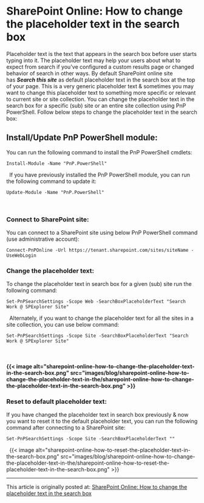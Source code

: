 # SharePoint Online: How to change the placeholder text in the search box

Placeholder text is the text that appears in the search box before user
starts typing into it. The placeholder text may help your users about
what to expect from search if you've configured a custom results page or
changed behavior of search in other ways.
By default SharePoint online site has ***Search this site*** as default
placeholder text in the search box at the top of your page. This is a
very generic placeholder text & sometimes you may want to change this
placeholder text to something more specific or relevant to current site
or site collection.
You can change the placeholder text in the search box for a specific
(sub) site or an entire site collection using PnP PowerShell. Follow
below steps to change the placeholder text in the search box:

## Install/Update PnP PowerShell module:

You can run the following command to install the PnP PowerShell cmdlets:
 

``` {.lia-code-sample .language-powershell}
Install-Module -Name "PnP.PowerShell"
```
 
If you have previously installed the PnP PowerShell module, you can run
the following command to update it:
 

``` {.lia-code-sample .language-powershell}
Update-Module -Name "PnP.PowerShell"
```
 

### Connect to SharePoint site: 

You can connect to a SharePoint site using below PnP PowerShell command
(use administrative account):
 

``` {.lia-code-sample .language-powershell}
Connect-PnPOnline -Url https://tenant.sharepoint.com/sites/siteName -UseWebLogin
```

### Change the placeholder text: 

To change the placeholder text in search box for a given (sub) site run
the following command:
 

``` {.lia-code-sample .language-powershell}
Set-PnPSearchSettings -Scope Web -SearchBoxPlaceholderText "Search Work @ SPExplorer Site"
```
 
Alternately, if you want to change the placeholder text for all the
sites in a site collection, you can use below command:
 

``` {.lia-code-sample .language-powershell}
Set-PnPSearchSettings -Scope Site -SearchBoxPlaceholderText "Search Work @ SPExplorer Site"
```
 

#### {{< image alt="sharepoint-online-how-to-change-the-placeholder-text-in-the-search-box.png" src="images/blog/sharepoint-online-how-to-change-the-placeholder-text-in-the/sharepoint-online-how-to-change-the-placeholder-text-in-the-search-box.png" >}}

### Reset to default placeholder text: 

If you have changed the placeholder text in search box previously & now
you want to reset it to the default placeholder text, you can run the
following command after connecting to a SharePoint site:
 

``` {.lia-code-sample .language-powershell}
Set-PnPSearchSettings -Scope Site -SearchBoxPlaceholderText ""
```
 
{{< image alt="sharepoint-online-how-to-reset-the-placeholder-text-in-the-search-box.png" src="images/blog/sharepoint-online-how-to-change-the-placeholder-text-in-the/sharepoint-online-how-to-reset-the-placeholder-text-in-the-search-box.png" >}}

------------------------------------------------------------------------

This article is originally posted at: [SharePoint Online: How to change
the placeholder text in the search
box](https://ganeshsanapblogs.wordpress.com/2021/06/20/sharepoint-online-how-to-change-the-placeholder-text-in-the-search-box/ "SharePoint Online: How to change the placeholder text in the search box") 
